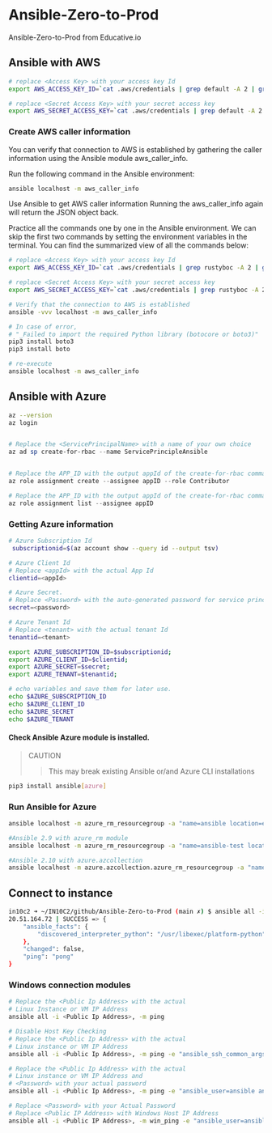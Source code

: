 # Ansible-Zero-to-Prod
Ansible-Zero-to-Prod from Educative.io


## Ansible with AWS

```bash
# replace <Access Key> with your access key Id
export AWS_ACCESS_KEY_ID=`cat .aws/credentials | grep default -A 2 | grep aws_access_key_id | awk '{print $3}'`

# replace <Secret Access Key> with your secret access key
export AWS_SECRET_ACCESS_KEY=`cat .aws/credentials | grep default -A 2 | grep aws_secret_access_key | awk '{print $3}'`
```


### Create AWS caller information
You can verify that connection to AWS is established by gathering the caller information using the Ansible module aws_caller_info.

Run the following command in the Ansible environment:

```bash
ansible localhost -m aws_caller_info
```

Use Ansible to get AWS caller information
Running the aws_caller_info again will return the JSON object back.

Practice all the commands one by one in the Ansible environment. We can skip the first two commands by setting the environment variables in the terminal. You can find the summarized view of all the commands below:

```bash
# replace <Access Key> with your access key Id
export AWS_ACCESS_KEY_ID=`cat .aws/credentials | grep rustyboc -A 2 | grep aws_access_key_id | awk '{print $3}'`

# replace <Secret Access Key> with your secret access key
export AWS_SECRET_ACCESS_KEY=`cat .aws/credentials | grep rustyboc -A 2 | grep aws_secret_access_key | awk '{print $3}'`

# Verify that the connection to AWS is established
ansible -vvv localhost -m aws_caller_info

# In case of error, 
# "_Failed to import the required Python library (botocore or boto3)"
pip3 install boto3
pip3 install boto

# re-execute
ansible localhost -m aws_caller_info
```

## Ansible with Azure


```bash
az --version
az login
```

```powershell

# Replace the <ServicePrincipalName> with a name of your own choice
az ad sp create-for-rbac --name ServicePrincipleAnsible


# Replace the APP_ID with the output appId of the create-for-rbac command. 
az role assignment create --assignee appID --role Contributor

# Replace the APP_ID with the output appId of the create-for-rbac command. 
az role assignment list --assignee appID


```


### Getting Azure information

```bash
# Azure Subscription Id
 subscriptionid=$(az account show --query id --output tsv)

# Azure Client Id
# Replace <appId> with the actual App Id
clientid=<appId>

# Azure Secret. 
# Replace <Password> with the auto-generated password for service principal.
secret=<password>

# Azure Tenant Id
# Replace <tenant> with the actual tenant Id
tenantid=<tenant>

export AZURE_SUBSCRIPTION_ID=$subscriptionid; 
export AZURE_CLIENT_ID=$clientid;
export AZURE_SECRET=$secret;
export AZURE_TENANT=$tenantid;

# echo variables and save them for later use.
echo $AZURE_SUBSCRIPTION_ID
echo $AZURE_CLIENT_ID
echo $AZURE_SECRET
echo $AZURE_TENANT
```

#### Check Ansible Azure module is installed.

> CAUTION
>> This may break existing Ansible or/and Azure CLI installations

```bash
pip3 install ansible[azure]
```

### Run Ansible for Azure

```bash
ansible localhost -m azure_rm_resourcegroup -a "name=ansible location=eastus"

#Ansible 2.9 with azure_rm module
ansible localhost -m azure_rm_resourcegroup -a "name=ansible-test location=eastus"

#Ansible 2.10 with azure.azcollection
ansible localhost -m azure.azcollection.azure_rm_resourcegroup -a "name=<resource_group_name> location=<location>"
```


## Connect to instance

```bash
in10c2 ➜ ~/IN10C2/github/Ansible-Zero-to-Prod (main ✗) $ ansible all -i  xx.xxx.xx.xxx, -m ping -e "ansible_user=ansible ansible_password=Iamroot0 ansible_ssh_common_args='-o StrictHostKeyChecking=no'"
20.51.164.72 | SUCCESS => {
    "ansible_facts": {
        "discovered_interpreter_python": "/usr/libexec/platform-python"
    },
    "changed": false,
    "ping": "pong"
}
```


### Windows connection modules

```bash
# Replace the <Public Ip Address> with the actual
# Linux Instance or VM IP Address
ansible all -i <Public Ip Address>, -m ping

# Disable Host Key Checking
# Replace the <Public Ip Address> with the actual 
# Linux instance or VM IP Address
ansible all -i <Public Ip Address>, -m ping -e "ansible_ssh_common_args='-o StrictHostKeyChecking=no'"

# Replace the <Public Ip Address> with the actual 
# Linux instance or VM IP Address and 
# <Password> with your actual password
ansible all -i <Public Ip Address>, -m ping -e "ansible_user=ansible ansible_password=<Password> ansible_ssh_common_args='-o StrictHostKeyChecking=no'"

# Replace <Password> with your Actual Password
# Replace <Public IP Address> with Windows Host IP Address
ansible all -i <Public IP Address>, -m win_ping -e "ansible_user=ansible ansible_password=<Password> ansible_winrm_server_cert_validation=ignore ansible_connection=winrm"
```




